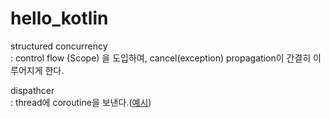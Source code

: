 # hello_kotlin

structured concurrency  
: control flow (Scope) 을 도입하여, cancel(exception) propagation이 간결히 이루어지게 한다.    

dispathcer  
: thread에 coroutine을 보낸다.([예시](https://kotlinworld.com/141))     
